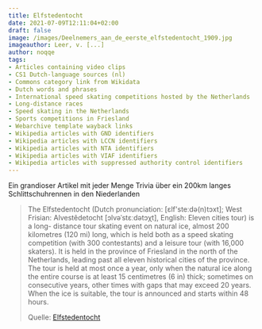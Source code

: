 ```yaml
---
title: Elfstedentocht
date: 2021-07-09T12:11:04+02:00
draft: false
image: /images/Deelnemers_aan_de_eerste_elfstedentocht_1909.jpg
imageauthor: Leer, v. [...]
author: noqqe
tags:
- Articles containing video clips
- CS1 Dutch-language sources (nl)
- Commons category link from Wikidata
- Dutch words and phrases
- International speed skating competitions hosted by the Netherlands
- Long-distance races
- Speed skating in the Netherlands
- Sports competitions in Friesland
- Webarchive template wayback links
- Wikipedia articles with GND identifiers
- Wikipedia articles with LCCN identifiers
- Wikipedia articles with NTA identifiers
- Wikipedia articles with VIAF identifiers
- Wikipedia articles with suppressed authority control identifiers
---
```


Ein grandioser Artikel mit jeder Menge Trivia über ein 200km langes
Schlittschuhrennen in den Niederlanden

> The Elfstedentocht (Dutch pronunciation: [ɛlf'steːdə(n)tɔxt];  West Frisian:
> Alvestêdetocht [ɔlvəˈstɛːdətɔχt], English: Eleven cities tour) is a long-
> distance tour skating event on natural ice, almost 200 kilometres (120 mi)
> long, which is held both as a speed skating competition (with 300 contestants)
> and a leisure tour (with 16,000 skaters). It is held in the province of
> Friesland in the north of the Netherlands, leading past all eleven historical
> cities of the province. The tour is held at most once a year, only when the
> natural ice along the entire course is at least 15 centimetres (6 in) thick;
> sometimes on consecutive years, other times with gaps that may exceed 20
> years. When the ice is suitable, the tour is announced and starts within 48
> hours.
>
> Quelle: [Elfstedentocht](https://en.wikipedia.org/wiki/Elfstedentocht)

